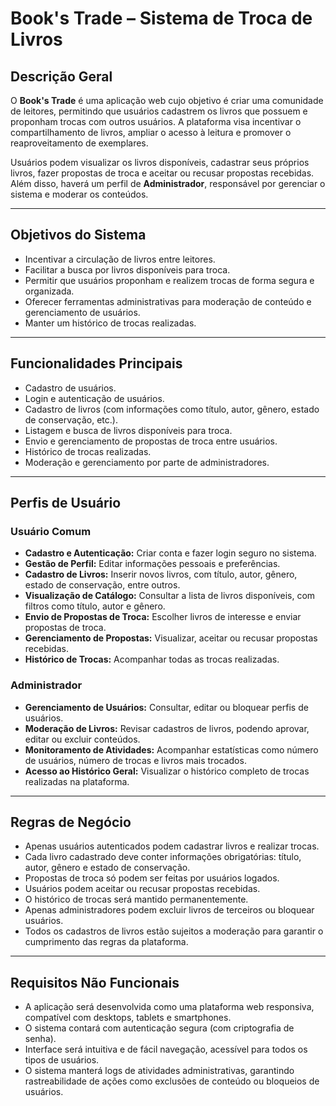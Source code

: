 # Book's Trade – Sistema de Troca de Livros

## Descrição Geral

O **Book's Trade** é uma aplicação web cujo objetivo é criar uma comunidade de leitores, permitindo que usuários cadastrem os livros que possuem e proponham trocas com outros usuários. A plataforma visa incentivar o compartilhamento de livros, ampliar o acesso à leitura e promover o reaproveitamento de exemplares.

Usuários podem visualizar os livros disponíveis, cadastrar seus próprios livros, fazer propostas de troca e aceitar ou recusar propostas recebidas. Além disso, haverá um perfil de **Administrador**, responsável por gerenciar o sistema e moderar os conteúdos.

---

## Objetivos do Sistema

- Incentivar a circulação de livros entre leitores.
- Facilitar a busca por livros disponíveis para troca.
- Permitir que usuários proponham e realizem trocas de forma segura e organizada.
- Oferecer ferramentas administrativas para moderação de conteúdo e gerenciamento de usuários.
- Manter um histórico de trocas realizadas.

---

## Funcionalidades Principais

- Cadastro de usuários.
- Login e autenticação de usuários.
- Cadastro de livros (com informações como título, autor, gênero, estado de conservação, etc.).
- Listagem e busca de livros disponíveis para troca.
- Envio e gerenciamento de propostas de troca entre usuários.
- Histórico de trocas realizadas.
- Moderação e gerenciamento por parte de administradores.

---

## Perfis de Usuário

### Usuário Comum

- **Cadastro e Autenticação:** Criar conta e fazer login seguro no sistema.
- **Gestão de Perfil:** Editar informações pessoais e preferências.
- **Cadastro de Livros:** Inserir novos livros, com título, autor, gênero, estado de conservação, entre outros.
- **Visualização de Catálogo:** Consultar a lista de livros disponíveis, com filtros como título, autor e gênero.
- **Envio de Propostas de Troca:** Escolher livros de interesse e enviar propostas de troca.
- **Gerenciamento de Propostas:** Visualizar, aceitar ou recusar propostas recebidas.
- **Histórico de Trocas:** Acompanhar todas as trocas realizadas.

### Administrador

- **Gerenciamento de Usuários:** Consultar, editar ou bloquear perfis de usuários.
- **Moderação de Livros:** Revisar cadastros de livros, podendo aprovar, editar ou excluir conteúdos.
- **Monitoramento de Atividades:** Acompanhar estatísticas como número de usuários, número de trocas e livros mais trocados.
- **Acesso ao Histórico Geral:** Visualizar o histórico completo de trocas realizadas na plataforma.

---

## Regras de Negócio

- Apenas usuários autenticados podem cadastrar livros e realizar trocas.
- Cada livro cadastrado deve conter informações obrigatórias: título, autor, gênero e estado de conservação.
- Propostas de troca só podem ser feitas por usuários logados.
- Usuários podem aceitar ou recusar propostas recebidas.
- O histórico de trocas será mantido permanentemente.
- Apenas administradores podem excluir livros de terceiros ou bloquear usuários.
- Todos os cadastros de livros estão sujeitos a moderação para garantir o cumprimento das regras da plataforma.

---

## Requisitos Não Funcionais

- A aplicação será desenvolvida como uma plataforma web responsiva, compatível com desktops, tablets e smartphones.
- O sistema contará com autenticação segura (com criptografia de senha).
- Interface será intuitiva e de fácil navegação, acessível para todos os tipos de usuários.
- O sistema manterá logs de atividades administrativas, garantindo rastreabilidade de ações como exclusões de conteúdo ou bloqueios de usuários.


